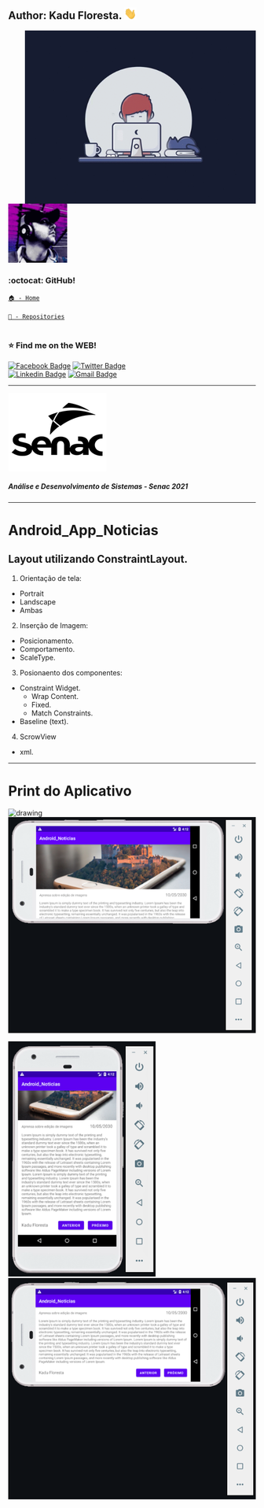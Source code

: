 <h2> Author: Kadu Floresta. <img src="https://github.com/KaduFloresta/KaduFloresta/blob/main/img/Hi.gif?raw=true" width="25"></h2>
<img align="right" alt="GIF" src="https://github.com/KaduFloresta/KaduFloresta/blob/main/img/gif2.gif?raw=true" width="470";/>

<a href="https://www.linkedin.com/in/kadufloresta/">
 <img src="https://github.com/KaduFloresta/KaduFloresta/blob/main/img/profile.gif?raw=true" width="120px; alt=""/></b></a>  
 <br>
 
<h3>:octocat: GitHub!</h3>
 <code><a href="https://github.com/KaduFloresta" title="HomeGit">🏠 - Home</a><br></code><br>
 <code><a href="https://github.com/KaduFloresta?tab=repositories" title="RepoGit">📂 - Repositories</a><br></code>
 
<br>

<h3>⭐ Find me on the WEB!</h3>

[![Facebook Badge](https://img.shields.io/badge/-Kadu_Floresta-lightblue?style=flat-square&logo=Facebook&logoColor=white&link=https://www.facebook.com/kadu.floresta)](https://www.facebook.com/kadu.floresta)
[![Twitter Badge](https://img.shields.io/badge/-@kadu_kururu-1ca0f1?style=flat-square&labelColor=1ca0f1&logo=twitter&logoColor=white&link=https://twitter.com/kadu_kururu)](https://twitter.com/kadu_kururu)
<br>
[![Linkedin Badge](https://img.shields.io/badge/-Kadu_Floresta-blue?style=flat-square&logo=Linkedin&logoColor=white&link=https://www.linkedin.com/in/kadufloresta/)](https://www.linkedin.com/in/kadufloresta/)
[![Gmail Badge](https://img.shields.io/badge/-cefloresta1@gmail.com-c14438?style=flat-square&logo=Gmail&logoColor=white&link=mailto:cefloresta1@gmail.com)](mailto:cefloresta1@gmail.com)

<hr>
<a href="https://portal.sc.senac.br/portal/site/descontos-e-bolsas/senac-joinville"><img src="https://github.com/KaduFloresta/JavaScript_WebSite/raw/master/img/senac.png" alt="drawing" width="200"/></a><h5>Análise e Desenvolvimento de Sistemas - Senac 2021</h5> 

---

# Android_App_Noticias
## Layout utilizando ConstraintLayout. 

1. Orientação de tela:
  - Portrait
  - Landscape
  - Ambas
  
 
2. Inserção de Imagem:
 - Posicionamento.
 - Comportamento.
 - ScaleType.
 
 
3. Posionaento dos componentes:
 - Constraint Widget.
   - Wrap Content.
   - Fixed.
   - Match Constraints. 
 - Baseline (text).
 
 
4. ScrowView
 - xml.
 
 ---
 
 # Print do Aplicativo
 
 <img src="https://github.com/KaduFloresta/Android_App_Noticias/blob/master/app/src/main/res/drawable/print1.png" alt="drawing" width="300"/><img src="https://github.com/KaduFloresta/Android_App_Noticias/blob/master/app/src/main/res/drawable/print2.png" alt="drawing" width="550"/>
 
 <img src="https://github.com/KaduFloresta/Android_App_Noticias/blob/master/app/src/main/res/drawable/print3.png" alt="drawing" width="300"/><img src="https://github.com/KaduFloresta/Android_App_Noticias/blob/master/app/src/main/res/drawable/print4.png" alt="drawing" width="550"/>
